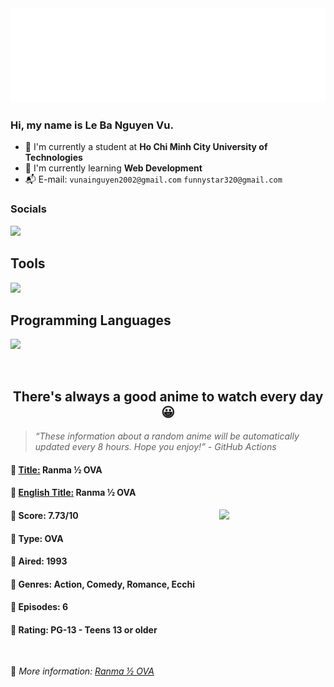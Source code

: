 
<img src="svg/nai.svg" />

<br />

<h3>Hi, my name is <strong>Le Ba Nguyen Vu</strong>.</h3>

- 🏫 I'm currently a student at **Ho Chi Minh City University of Technologies**
- 👀 I'm currently learning **Web Development**
- 📬 E-mail: `vunainguyen2002@gmail.com` `funnystar320@gmail.com`


<h3>Socials</h3>
<a target="_blank" href="https://instagram.com/vu.le1352"><img src="https://img.shields.io/badge/Instagram-%23E4405F.svg?style=for-the-badge&logo=Instagram&logoColor=white" /></a>

<p>
  <h2>Tools</h2>
  <a href="https://skillicons.dev">
    <img src="https://skillicons.dev/icons?i=git,dotnet,mongodb,express,react,nodejs,bootstrap,tailwind,laravel,docker&theme=dark" />
  </a>

  <br />

  <h2>Programming Languages</h2>

  <a href="https://skillicons.dev">
    <img src="https://skillicons.dev/icons?i=javascript,typescript,html,css,cs,php&theme=dark" />
  </a>
</p>

<br />

<h2 align="center">There's always a good anime to watch every day 😀</h2>

<blockquote>
<i>
<q>These information about a random anime will be automatically updated every 8 hours. Hope you enjoy!</q> - GitHub Actions
</i>
</blockquote>

<h4>
  <strong>🥭 <u>Title:</u></strong> Ranma ½ OVA
</h4>

<h4>🌿 <u>English Title:</u> Ranma ½ OVA</h4>

<img align="right" width="170" src=https://cdn.myanimelist.net/images/anime/12/63459.jpg />

<h4>🌱 Score: 7.73/10</h4>

<h4>🌲 Type: OVA</h4>

<h4>🌴 Aired: 1993</h4>

<h4>🌵 Genres: Action, Comedy, Romance, Ecchi</h4>

<h4>🥑 Episodes: 6</h4>

<h4>🍏 Rating: PG-13 - Teens 13 or older</h4>

<br />

🍂 *More information: [Ranma ½ OVA](https://myanimelist.net/anime/1007/Ranma_½_OVA)*
    